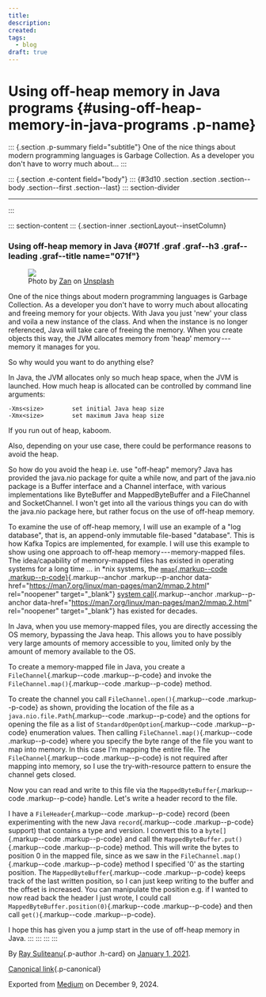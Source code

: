 ```yaml
---
title: 
description: 
created: 
tags:
  - blog
draft: true
---
```


<div>

# Using off-heap memory in Java programs {#using-off-heap-memory-in-java-programs .p-name}

</div>

::: {.section .p-summary field="subtitle"}
One of the nice things about modern programming languages is Garbage
Collection. As a developer you don't have to worry much about...
:::

::: {.section .e-content field="body"}
::: {#3d10 .section .section .section--body .section--first .section--last}
::: section-divider

------------------------------------------------------------------------
:::

::: section-content
::: {.section-inner .sectionLayout--insetColumn}
### Using off-heap memory in Java {#071f .graf .graf--h3 .graf--leading .graf--title name="071f"}

<figure id="330d" class="graf graf--figure graf-after--h3">
<img src="https://cdn-images-1.medium.com/max/800/0*sb-LVRHgi8YhllpD"
class="graf-image" data-image-id="0*sb-LVRHgi8YhllpD" data-width="6000"
data-height="4000" data-unsplash-photo-id="X_JsI_9Hl7o"
data-is-featured="true" />
<figcaption>Photo by <a
href="https://unsplash.com/@zanilic?utm_source=medium&amp;utm_medium=referral"
class="markup--anchor markup--figure-anchor"
data-href="https://unsplash.com/@zanilic?utm_source=medium&amp;utm_medium=referral"
rel="photo-creator noopener" target="_blank">Zan</a> on <a
href="https://unsplash.com?utm_source=medium&amp;utm_medium=referral"
class="markup--anchor markup--figure-anchor"
data-href="https://unsplash.com?utm_source=medium&amp;utm_medium=referral"
rel="photo-source noopener" target="_blank">Unsplash</a></figcaption>
</figure>

One of the nice things about modern programming languages is Garbage
Collection. As a developer you don't have to worry much about allocating
and freeing memory for your objects. With Java you just 'new' your class
and voila a new instance of the class. And when the instance is no
longer referenced, Java will take care of freeing the memory. When you
create objects this way, the JVM allocates memory from 'heap'
memory --- memory it manages for you.

So why would you want to do anything else?

In Java, the JVM allocates only so much heap space, when the JVM is
launched. How much heap is allocated can be controlled by command line
arguments:

``` {#9aca .graf .graf--pre .graf-after--p}
-Xms<size>        set initial Java heap size
-Xmx<size>        set maximum Java heap size
```

If you run out of heap, kaboom.

Also, depending on your use case, there could be performance reasons to
avoid the heap.

So how do you avoid the heap i.e. use "off-heap" memory? Java has
provided the java.nio package for quite a while now, and part of the
java.nio package is a Buffer interface and a Channel interface, with
various implementations like ByteBuffer and MappedByteBuffer and a
FileChannel and SocketChannel. I won't get into all the various things
you can do with the java.nio package here, but rather focus on the use
of off-heap memory.

To examine the use of off-heap memory, I will use an example of a "log
database", that is, an append-only immutable file-based "database". This
is how Kafka Topics are implemented, for example. I will use this
example to show using one approach to off-heap memory --- memory-mapped
files. The idea/capability of memory-mapped files has existed in
operating systems for a long time ... in \*nix systems, the
[`mmap`{.markup--code
.markup--p-code}](https://man7.org/linux/man-pages/man2/mmap.2.html){.markup--anchor
.markup--p-anchor
data-href="https://man7.org/linux/man-pages/man2/mmap.2.html"
rel="noopener" target="_blank"} [system
call](https://man7.org/linux/man-pages/man2/mmap.2.html){.markup--anchor
.markup--p-anchor
data-href="https://man7.org/linux/man-pages/man2/mmap.2.html"
rel="noopener" target="_blank"} has existed for decades.

In Java, when you use memory-mapped files, you are directly accessing
the OS memory, bypassing the Java heap. This allows you to have possibly
very large amounts of memory accessible to you, limited only by the
amount of memory available to the OS.

To create a memory-mapped file in Java, you create a
`FileChannel`{.markup--code .markup--p-code} and invoke the
`FileChannel.map()`{.markup--code .markup--p-code} method.

<figure id="438f" class="graf graf--figure graf--iframe graf-after--p">

</figure>

To create the channel you call `FileChannel.open()`{.markup--code
.markup--p-code} as shown, providing the location of the file as a
`java.nio.file.Path`{.markup--code .markup--p-code} and the options for
opening the file as a list of `StandardOpenOption`{.markup--code
.markup--p-code} enumeration values. Then calling
`FileChannel.map()`{.markup--code .markup--p-code} where you specify the
byte range of the file you want to map into memory. In this case I'm
mapping the entire file. The `FileChannel`{.markup--code
.markup--p-code} is not required after mapping into memory, so I use the
try-with-resource pattern to ensure the channel gets closed.

Now you can read and write to this file via the
`MappedByteBuffer`{.markup--code .markup--p-code} handle. Let's write a
header record to the file.

<figure id="6b00" class="graf graf--figure graf--iframe graf-after--p">

</figure>

I have a `FileHeader`{.markup--code .markup--p-code} record (been
experimenting with the new Java `record`{.markup--code .markup--p-code}
support) that contains a type and version. I convert this to a
`byte[]`{.markup--code .markup--p-code} and call the
`MappedByteBuffer.put()`{.markup--code .markup--p-code} method. This
will write the bytes to position 0 in the mapped file, since as we saw
in the `FileChannel.map()`{.markup--code .markup--p-code} method I
specified '0' as the starting position. The
`MappedByteBuffer`{.markup--code .markup--p-code} keeps track of the
last written position, so I can just keep writing to the buffer and the
offset is increased. You can manipulate the position e.g. if I wanted to
now read back the header I just wrote, I could call
`MappedByteBuffer.position(0)`{.markup--code .markup--p-code} and then
call `get()`{.markup--code .markup--p-code}.

<figure id="1afd" class="graf graf--figure graf--iframe graf-after--p">

</figure>

I hope this has given you a jump start in the use of off-heap memory in
Java.
:::
:::
:::
:::

By [Ray Suliteanu](https://medium.com/@raysuliteanu){.p-author .h-card}
on [January 1, 2021](https://medium.com/p/de4fb3e7683f).

[Canonical
link](https://medium.com/@raysuliteanu/using-off-heap-memory-in-java-programs-de4fb3e7683f){.p-canonical}

Exported from [Medium](https://medium.com) on December 9, 2024.
